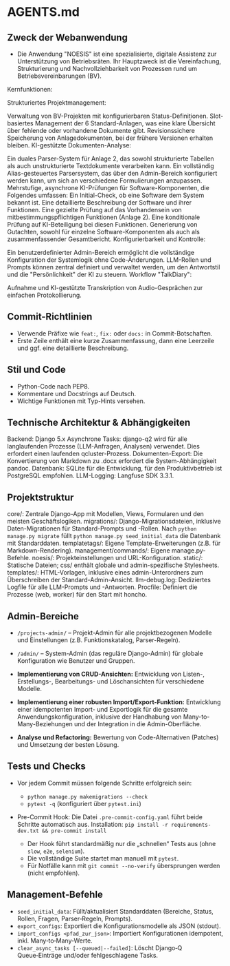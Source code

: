 # AGENTS.md

## Zweck der Webanwendung
- Die Anwendung "NOESIS" ist eine spezialisierte, digitale Assistenz zur Unterstützung von Betriebsräten. Ihr Hauptzweck ist die Vereinfachung, Strukturierung und Nachvollziehbarkeit von Prozessen rund um Betriebsvereinbarungen (BV).

Kernfunktionen:

Strukturiertes Projektmanagement:

Verwaltung von BV-Projekten mit konfigurierbaren Status-Definitionen.
Slot-basiertes Management der 6 Standard-Anlagen, was eine klare Übersicht über fehlende oder vorhandene Dokumente gibt.
Revisionssichere Speicherung von Anlagedokumenten, bei der frühere Versionen erhalten bleiben.
KI-gestützte Dokumenten-Analyse:

Ein duales Parser-System für Anlage 2, das sowohl strukturierte Tabellen als auch unstrukturierte Textdokumente verarbeiten kann.
Ein vollständig Alias-gesteuertes Parsersystem, das über den Admin-Bereich konfiguriert werden kann, um sich an verschiedene Formulierungen anzupassen.
Mehrstufige, asynchrone KI-Prüfungen für Software-Komponenten, die Folgendes umfassen:
Ein Initial-Check, ob eine Software dem System bekannt ist.
Eine detaillierte Beschreibung der Software und ihrer Funktionen.
Eine gezielte Prüfung auf das Vorhandensein von mitbestimmungspflichtigen Funktionen (Anlage 2).
Eine konditionale Prüfung auf KI-Beteiligung bei diesen Funktionen.
Generierung von Gutachten, sowohl für einzelne Software-Komponenten als auch als zusammenfassender Gesamtbericht.
Konfigurierbarkeit und Kontrolle:

Ein benutzerdefinierter Admin-Bereich ermöglicht die vollständige Konfiguration der Systemlogik ohne Code-Änderungen.
LLM-Rollen und Prompts können zentral definiert und verwaltet werden, um den Antwortstil und die "Persönlichkeit" der KI zu steuern.
Workflow "TalkDiary":

Aufnahme und KI-gestützte Transkription von Audio-Gesprächen zur einfachen Protokollierung.

## Commit-Richtlinien
- Verwende Präfixe wie `feat:`, `fix:` oder `docs:` in Commit-Botschaften.
- Erste Zeile enthält eine kurze Zusammenfassung, dann eine Leerzeile und ggf. eine detaillierte Beschreibung.

## Stil und Code
- Python-Code nach PEP8.
- Kommentare und Docstrings auf Deutsch.
- Wichtige Funktionen mit Typ-Hints versehen.

## Technische Architektur & Abhängigkeiten
Backend: Django 5.x
Asynchrone Tasks: django-q2 wird für alle langlaufenden Prozesse (LLM-Anfragen, Analysen) verwendet. Dies erfordert einen laufenden qcluster-Prozess.
Dokumenten-Export: Die Konvertierung von Markdown zu .docx erfordert die System-Abhängigkeit pandoc.
Datenbank: SQLite für die Entwicklung, für den Produktivbetrieb ist PostgreSQL empfohlen.
LLM-Logging: Langfuse SDK 3.3.1.


## Projektstruktur
core/: Zentrale Django-App mit Modellen, Views, Formularen und den meisten Geschäftslogiken.
migrations/: Django-Migrationsdateien, inklusive Daten-Migrationen für Standard-Prompts und -Rollen.
Nach `python manage.py migrate` füllt `python manage.py seed_initial_data` die Datenbank mit Standarddaten.
templatetags/: Eigene Template-Erweiterungen (z.B. für Markdown-Rendering).
management/commands/: Eigene manage.py-Befehle.
noesis/: Projekteinstellungen und URL-Konfiguration.
static/: Statische Dateien; css/ enthält globale und admin-spezifische Stylesheets.
templates/: HTML-Vorlagen, inklusive eines admin-Unterordners zum Überschreiben der Standard-Admin-Ansicht.
llm-debug.log: Dediziertes Logfile für alle LLM-Prompts und -Antworten.
Procfile: Definiert die Prozesse (web, worker) für den Start mit honcho.

## Admin-Bereiche

- `/projects-admin/` – Projekt-Admin für alle projektbezogenen Modelle und
  Einstellungen (z.B. Funktionskatalog, Parser-Regeln).
- `/admin/` – System-Admin (das reguläre Django-Admin) für globale
  Konfiguration wie Benutzer und Gruppen.


-   **Implementierung von CRUD-Ansichten:** Entwicklung von Listen-, Erstellungs-, Bearbeitungs- und Löschansichten für verschiedene Modelle.

-   **Implementierung einer robusten Import/Export-Funktion:** Entwicklung einer idempotenten Import- und Exportlogik für die gesamte Anwendungskonfiguration, inklusive der Handhabung von Many-to-Many-Beziehungen und der Integration in die Admin-Oberfläche.
-   **Analyse und Refactoring:** Bewertung von Code-Alternativen (Patches) und Umsetzung der besten Lösung.

## Tests und Checks
- Vor jedem Commit müssen folgende Schritte erfolgreich sein:
  - `python manage.py makemigrations --check`
  - `pytest -q` (konfiguriert über `pytest.ini`)

- Pre-Commit Hook: Die Datei `.pre-commit-config.yaml` führt beide Schritte automatisch aus.
  Installation: `pip install -r requirements-dev.txt && pre-commit install`
  - Der Hook führt standardmäßig nur die „schnellen“ Tests aus (ohne `slow`, `e2e`, `selenium`).
  - Die vollständige Suite startet man manuell mit `pytest`.
  - Für Notfälle kann mit `git commit --no-verify` übersprungen werden (nicht empfohlen).

## Management‑Befehle

- `seed_initial_data`: Füllt/aktualisiert Standarddaten (Bereiche, Status, Rollen, Fragen, Parser‑Regeln, Prompts).
- `export_configs`: Exportiert die Konfigurationsmodelle als JSON (stdout).
- `import_configs <pfad_zur_json>`: Importiert Konfigurationen idempotent, inkl. Many‑to‑Many‑Werte.
- `clear_async_tasks [--queued|--failed]`: Löscht Django‑Q Queue‑Einträge und/oder fehlgeschlagene Tasks.

